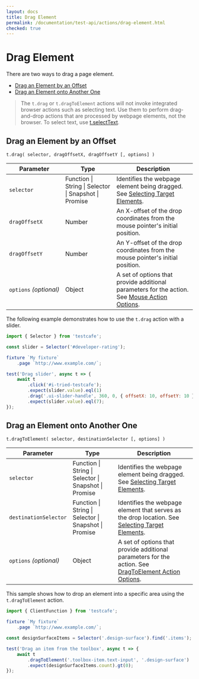 ```yaml
---
layout: docs
title: Drag Element
permalink: /documentation/test-api/actions/drag-element.html
checked: true
---
```

# Drag Element

There are two ways to drag a page element.

* [Drag an Element by an Offset](#drag-an-element-by-an-offset)
* [Drag an Element onto Another One](#drag-an-element-onto-another-one)

> The `t.drag` or `t.dragToElement` actions will not invoke integrated browser actions such as selecting text.
> Use them to perform drag-and-drop actions that are processed by webpage elements, not the browser.
> To select text, use [t.selectText](select-text.md).

## Drag an Element by an Offset

```text
t.drag( selector, dragOffsetX, dragOffsetY [, options] )
```

Parameter              | Type                                              | Description
---------------------- | ------------------------------------------------- | ------------------------------------------------------------------------------------------------------------------
`selector`             | Function &#124; String &#124; Selector &#124; Snapshot &#124; Promise | Identifies the webpage element being dragged. See [Selecting Target Elements](README.md#selecting-target-elements).
`dragOffsetX`          | Number                                            | An X-offset of the drop coordinates from the mouse pointer's initial position.
`dragOffsetY`          | Number                                            | An Y-offset of the drop coordinates from the mouse pointer's initial position.
`options`&#160;*(optional)* | Object                                            | A set of options that provide additional parameters for the action. See [Mouse Action Options](action-options.md#mouse-action-options).

The following example demonstrates how to use the `t.drag` action with a slider.

```js
import { Selector } from 'testcafe';

const slider = Selector('#developer-rating');

fixture `My fixture`
    .page `http://www.example.com/`;

test('Drag slider', async t => {
    await t
        .click('#i-tried-testcafe');
        .expect(slider.value).eql(1)
        .drag('.ui-slider-handle', 360, 0, { offsetX: 10, offsetY: 10 })
        .expect(slider.value).eql(7);
});
```

## Drag an Element onto Another One

```text
t.dragToElement( selector, destinationSelector [, options] )
```

Parameter              | Type                                              | Description
---------------------- | ------------------------------------------------- | -------------------------------------------------------------------------------------------------------------------------------------
`selector`             | Function &#124; String &#124; Selector &#124; Snapshot &#124; Promise | Identifies the webpage element being dragged. See [Selecting Target Elements](README.md#selecting-target-elements).
`destinationSelector`  | Function &#124; String &#124; Selector &#124; Snapshot &#124; Promise | Identifies the webpage element that serves as the drop location. See [Selecting Target Elements](README.md#selecting-target-elements).
`options`&#160;*(optional)* | Object                                            | A set of options that provide additional parameters for the action. See [DragToElement Action Options](action-options.md#dragtoelement-action-options).

This sample shows how to drop an element into a specific area using the `t.dragToElement` action.

```js
import { ClientFunction } from 'testcafe';

fixture `My fixture`
    .page `http://www.example.com/`;

const designSurfaceItems = Selector('.design-surface').find('.items');

test('Drag an item from the toolbox', async t => {
    await t
        .dragToElement('.toolbox-item.text-input', '.design-surface')
        .expect(designSurfaceItems.count).gt(0);
});
```
